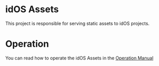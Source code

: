 # idOS Assets

This project is responsible for serving static assets to idOS projects.

# Operation

You can read how to operate the idOS Assets in the [Operation Manual](Operation.md)